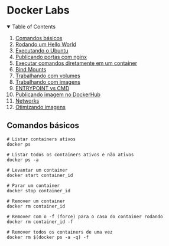 # Docker Labs

<details open="open">
  <summary>Table of Contents</summary>
  <ol>
    <li><a href="#comandos-básicos">Comandos básicos</a></li>
    <li><a href="./hello-world/index.md">Rodando um Hello World</a></li>
    <li><a href="./ubuntu/index.md">Executando o Ubuntu</a></li>
    <li><a href="./publishing-doors/index.md">Publicando portas com nginx</a></li>
    <li><a href="./commands-outside/index.md">Executar comandos diretamente em um container</a></li>
    <li><a href="./bind-mounts/index.md">Bind Mounts</a></li>
    <li><a href="./volumes/index.md">Trabalhando com volumes</a></li>
    <li><a href="./imagens/index.md">Trabalhando com imagens</a></li>
    <li><a href="./entrypoint-vs-cmd/index.md">ENTRYPOINT vs CMD</a></li>
    <li><a href="./publishing-dockerhub/index.md">Publicando imagem no DockerHub</a></li>
    <li><a href="./networks/index.md">Networks</a></li>
    <li><a href="./multistage-building/index.md">Otimizando imagens</a></li>
  </ol>
</details>

## Comandos básicos

```docker
# Listar containers ativos
docker ps

# Listar todos os containers ativos e não ativos
docker ps -a

# Levantar um container
docker start container_id

# Parar um container
docker stop container_id

# Remover um container
docker rm container_id

# Remover com o -f (force) para o caso do container rodando
docker rm container_id -f

# Remover todos os containers de uma vez
docker rm $(docker ps -a -q) -f
```
